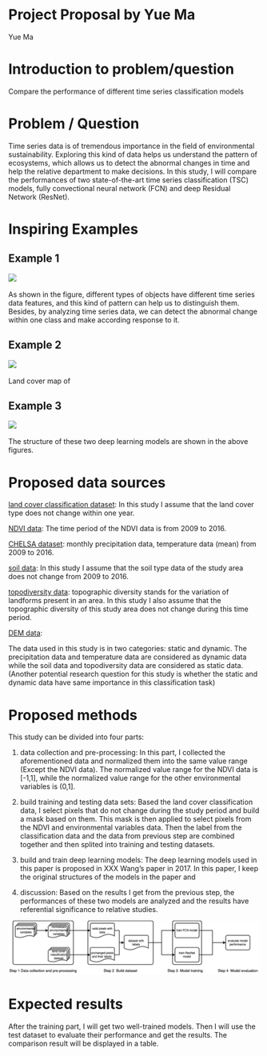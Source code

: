 Project Proposal by Yue Ma
================
Yue Ma

# Introduction to problem/question

Compare the performance of different time series classification models

# Problem / Question

Time series data is of tremendous importance in the field of
environmental sustainability. Exploring this kind of data helps us
understand the pattern of ecosystems, which allows us to detect the
abnormal changes in time and help the relative department to make
decisions. In this study, I will compare the performances of two
state-of-the-art time series classification (TSC) models, fully
convectional neural network (FCN) and deep Residual Network (ResNet).

# Inspiring Examples

## Example 1

![](http://www.timeseriesclassification.com/images/datasets/Crop.jpg)

As shown in the figure, different types of objects have different time
series data features, and this kind of pattern can help us to
distinguish them. Besides, by analyzing time series data, we can detect
the abnormal change within one class and make according response to it.

## Example 2

![](https://www.esa.int/var/esa/storage/images/esa_multimedia/images/2017/10/african_land_cover/17185427-1-eng-GB/African_land_cover_pillars.jpg)

Land cover map of

## Example 3

![](https://ieeexplore.ieee.org/mediastore_new/IEEE/content/media/7958416/7965814/7966039/7966039-fig-1-source-large.gif)

The structure of these two deep learning models are shown in the above
figures.

# Proposed data sources

[land cover classification
dataset](https://wapor.apps.fao.org/catalog/WaPOR_2/1/L1_LCC_A): In this
study I assume that the land cover type does not change within one year.

[NDVI data](https://lpdaac.usgs.gov/products/mod13q1v006/): The time
period of the NDVI data is from 2009 to 2016.

[CHELSA dataset](https://chelsa-climate.org/downloads/): monthly
precipitation data, temperature data (mean) from 2009 to 2016.

[soil
data](https://github.com/AdamWilsonLab/emma_envdata/releases/download/processed_static/soil_Total_N_.tif):
In this study I assume that the soil type data of the study area does
not change from 2009 to 2016.

[topodiversity
data](https://github.com/AdamWilsonLab/emma_envdata/releases/download/processed_static/alos_topodiversity.tif):
topographic diversity stands for the variation of landforms present in
an area. In this study I also assume that the topographic diversity of
this study area does not change during this time period.

[DEM data]():

The data used in this study is in two categories: static and dynamic.
The precipitation data and temperature data are considered as dynamic
data while the soil data and topodiversity data are considered as static
data. (Another potential research question for this study is whether the
static and dynamic data have same importance in this classification
task)

# Proposed methods

This study can be divided into four parts:

1)  data collection and pre-processing: In this part, I collected the
    aforementioned data and normalized them into the same value range
    (Except the NDVI data). The normalized value range for the NDVI data
    is \[-1,1\], while the normalized value range for the other
    environmental variables is (0,1\].

2)  build training and testing data sets: Based the land cover
    classification data, I select pixels that do not change during the
    study period and build a mask based on them. This mask is then
    applied to select pixels from the NDVI and environmental variables
    data. Then the label from the classification data and the data from
    previous step are combined together and then splited into training
    and testing datasets.

3)  build and train deep learning models: The deep learning models used
    in this paper is proposed in XXX Wang’s paper in 2017. In this
    paper, I keep the original structures of the models in the paper and

4)  discussion: Based on the results I get from the previous step, the
    performances of these two models are analyzed and the results have
    referential significance to relative studies.

![](https://github.com/geo511-2022/final_project-YueMa28/blob/master/flowwork.png)

# Expected results

After the training part, I will get two well-trained models. Then I will
use the test dataset to evaluate their performance and get the results.
The comparison result will be displayed in a table.
